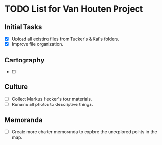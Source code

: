 # TODO List for Van Houten Project

## Initial Tasks
- [x] Upload all existing files from Tucker's & Kai's folders.
- [x] Improve file organization.

## Cartography
- [ ]

## Culture
- [ ] Collect Markus Hecker's tour materials.
- [ ] Rename all photos to descriptive things.

## Memoranda
- [ ] Create more charter memoranda to explore the unexplored points in the map.

